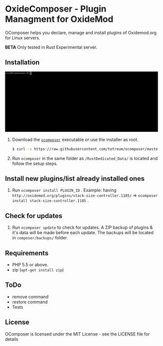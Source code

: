 OxideComposer - Plugin Managment for OxideMod
========================================

OComposer helps you declare, manage and install plugins of Oxidemod.org for Linux servers.

**BETA** Only tested in Rust Experimental server.

Installation
--------------------

![Ocomposer](https://raw.githubusercontent.com/tetreum/ocomposer/master/screenshots/ocomposer.gif)

1.  Download the [`ocomposer`](https://raw.githubusercontent.com/tetreum/ocomposer/master/compiled/installer) executable or use the installer as root.

    ``` sh
    $ curl -s https://raw.githubusercontent.com/tetreum/ocomposer/master/compiled/installer | bash
    ```
2. Run `ocomposer` in the same folder as `/RustDedicated_Data/` is located and follow the setup steps.


Install new plugins/list already installed ones
------------

1. Run `ocomposer install PLUGIN_ID` . Example: having `http://oxidemod.org/plugins/stack-size-controller.1185/` => `ocomposer install stack-size-controller.1185` .

Check for updates
------------

1. Run `ocomposer update` to check for updates. A ZIP backup of plugins & it's data will be made before each update. The backups will be located in `composer/backups/` folder.

Requirements
------------

- PHP 5.5  or above.
- zip (`apt-get install zip`)


ToDo
------------
- remove command
- restore command
- Tests

License
-------

OComposer is licensed under the MIT License - see the LICENSE file for details
